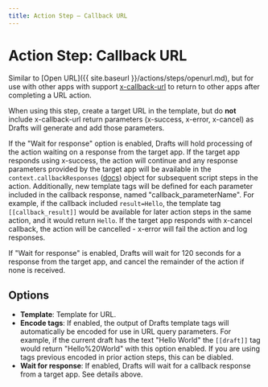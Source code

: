 ```yaml
---
title: Action Step – Callback URL
---
```

# Action Step: Callback URL

Similar to [Open URL]({{ site.baseurl }}/actions/steps/openurl.md), but for use with other apps with support [x-callback-url](http://x-callback-url.com/) to return to other apps after completing a URL action.

When using this step, create a target URL in the template, but do **not** include x-callback-url return parameters (x-success, x-error, x-cancel) as Drafts will generate and add those parameters.

If the "Wait for response" option is enabled, Drafts will hold processing of the action waiting on a response from the target app. If the target app responds using x-success, the action will continue and any response parameters provided by the target app will be available in the `context.callbackResponses` ([docs](https://github.com/agiletortoise/drafts-documentation/wiki/Context)) object for subsequent script steps in the action. Additionally, new template tags will be defined for each parameter included in the callback response, named "callback_parameterName".  For example, if the callback included `result=Hello`, the template tag `[[callback_result]]` would be available for later action steps in the same action, and it would return `Hello`. If the target app responds with x-cancel callback, the action will be cancelled - x-error will fail the action and log responses.

If "Wait for response" is enabled, Drafts will wait for 120 seconds for a response from the target app, and cancel the remainder of the action if none is received.

## Options

- **Template**: Template for URL.
- **Encode tags**: If enabled, the output of Drafts template tags will automatically be encoded for use in URL query parameters. For example, if the current draft has the text "Hello World" the `[[draft]]` tag would return "Hello%20World" with this option enabled. If you are using tags previous encoded in prior action steps, this can be diabled.
- **Wait for response**: If enabled, Drafts will wait for a callback response from a target app. See details above.
